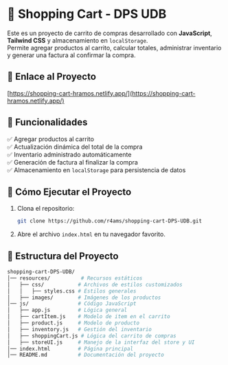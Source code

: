 # 🛒 Shopping Cart - DPS UDB

Este es un proyecto de carrito de compras desarrollado con **JavaScript**, **Tailwind CSS** y almacenamiento en `localStorage`.  
Permite agregar productos al carrito, calcular totales, administrar inventario y generar una factura al confirmar la compra.

## 🔗 Enlace al Proyecto

[https://shopping-cart-hramos.netlify.app/](https://shopping-cart-hramos.netlify.app/)


## 🚀 Funcionalidades

✅ Agregar productos al carrito  
✅ Actualización dinámica del total de la compra  
✅ Inventario administrado automáticamente  
✅ Generación de factura al finalizar la compra  
✅ Almacenamiento en `localStorage` para persistencia de datos



## 📌 Cómo Ejecutar el Proyecto

1. Clona el repositorio:  
   ```sh
   git clone https://github.com/r4ams/shopping-cart-DPS-UDB.git

2. Abre el archivo `index.html` en tu navegador favorito.


## 📂 Estructura del Proyecto

```bash
shopping-cart-DPS-UDB/ 
│── resources/          # Recursos estáticos 
│   ├── css/           # Archivos de estilos customizados
│   │   ├── styles.css # Estilos generales 
│   ├── images/        # Imágenes de los productos 
│── js/                # Código JavaScript  
│   ├── app.js         # Lógica general
│   ├── cartItem.js    # Modelo de item en el carrito
│   ├── product.js     # Modelo de producto 
│   ├── inventory.js   # Gestión del inventario 
│   ├── shoppingCart.js # Lógica del carrito de compras 
│   ├── storeUI.js     # Manejo de la interfaz del store y UI 
│── index.html         # Página principal 
│── README.md          # Documentación del proyecto